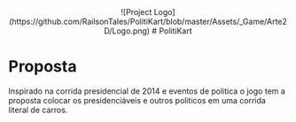 <center>
![Project Logo](https://github.com/RailsonTales/PolitiKart/blob/master/Assets/_Game/Arte2D/Logo.png)
# PolitiKart
</center>

<h1> Proposta</h1>
  Inspirado na corrida presidencial de 2014 e eventos de politica o jogo tem a proposta colocar os presidenciáveis e outros politicos em uma corrida literal de carros.
  

